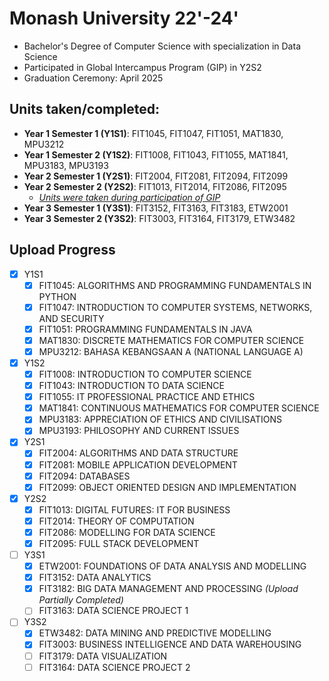 # Monash University 22'-24'
- Bachelor's Degree of Computer Science with specialization in Data Science
- Participated in Global Intercampus Program (GIP) in Y2S2
- Graduation Ceremony: April 2025

## Units taken/completed:
- **Year 1 Semester 1 (Y1S1)**: FIT1045, FIT1047, FIT1051, MAT1830, MPU3212
- **Year 1 Semester 2 (Y1S2)**: FIT1008, FIT1043, FIT1055, MAT1841, MPU3183, MPU3193
- **Year 2 Semester 1 (Y2S1)**: FIT2004, FIT2081, FIT2094, FIT2099
- **Year 2 Semester 2 (Y2S2)**: FIT1013, FIT2014, FIT2086, FIT2095
  - <u>*Units were taken during participation of GIP*</u>
- **Year 3 Semester 1 (Y3S1)**: FIT3152, FIT3163, FIT3183, ETW2001
- **Year 3 Semester 2 (Y3S2)**: FIT3003, FIT3164, FIT3179, ETW3482

## Upload Progress
- [x] Y1S1
  - [x] FIT1045: ALGORITHMS AND PROGRAMMING FUNDAMENTALS IN PYTHON
  - [x] FIT1047: INTRODUCTION TO COMPUTER SYSTEMS, NETWORKS, AND SECURITY
  - [x] FIT1051: PROGRAMMING FUNDAMENTALS IN JAVA
  - [x] MAT1830: DISCRETE MATHEMATICS FOR COMPUTER SCIENCE
  - [x] MPU3212: BAHASA KEBANGSAAN A (NATIONAL LANGUAGE A)
- [x] Y1S2
  - [x] FIT1008: INTRODUCTION TO COMPUTER SCIENCE
  - [x] FIT1043: INTRODUCTION TO DATA SCIENCE
  - [x] FIT1055: IT PROFESSIONAL PRACTICE AND ETHICS
  - [x] MAT1841: CONTINUOUS MATHEMATICS FOR COMPUTER SCIENCE
  - [x] MPU3183: APPRECIATION OF ETHICS AND CIVILISATIONS
  - [x] MPU3193: PHILOSOPHY AND CURRENT ISSUES
- [x] Y2S1
  - [x] FIT2004: ALGORITHMS AND DATA STRUCTURE
  - [x] FIT2081: MOBILE APPLICATION DEVELOPMENT
  - [x] FIT2094: DATABASES
  - [x] FIT2099: OBJECT ORIENTED DESIGN AND IMPLEMENTATION
- [x] Y2S2
  - [x] FIT1013: DIGITAL FUTURES: IT FOR BUSINESS
  - [x] FIT2014: THEORY OF COMPUTATION
  - [x] FIT2086: MODELLING FOR DATA SCIENCE
  - [x] FIT2095: FULL STACK DEVELOPMENT
- [ ] Y3S1
  - [x] ETW2001: FOUNDATIONS OF DATA ANALYSIS AND MODELLING 
  - [x] FIT3152: DATA ANALYTICS
  - [x] FIT3182: BIG DATA MANAGEMENT AND PROCESSING *(Upload Partially Completed)*
  - [ ] FIT3163: DATA SCIENCE PROJECT 1
- [ ] Y3S2
  - [x] ETW3482: DATA MINING AND PREDICTIVE MODELLING
  - [x] FIT3003: BUSINESS INTELLIGENCE AND DATA WAREHOUSING
  - [ ] FIT3179: DATA VISUALIZATION
  - [ ] FIT3164: DATA SCIENCE PROJECT 2